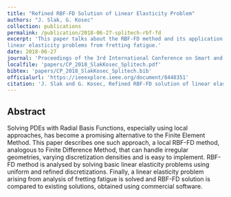 ```yaml
---
title: "Refined RBF-FD Solution of Linear Elasticity Problem"
authors: "J. Slak, G. Kosec"
collection: publications
permalink: /publication/2018-06-27-splitech-rbf-fd
excerpt: 'This paper talks about the RBF-FD method and its application to
linear elasticity problems from fretting fatigue.'
date: 2018-06-27
journal: 'Proceedings of the 3rd International Conference on Smart and Sustainable Technologies, SpliTech 2018, June 26--29, 2018, Split, Croatia'
localfile: 'papers/CP_2018_SlakKosec_Splitech.pdf'
bibtex: 'papers/CP_2018_SlakKosec_Splitech.bib'
officialurl: 'https://ieeexplore.ieee.org/document/8448351'
citation: 'J. Slak and G. Kosec, Refined RBF-FD solution of linear elasticity problem, in: Proceedings of the 3rd International Conference on Smart and Sustainable Technologies, SpliTech 2018, June 26–29, 2018, Split, Croatia (ed. T. Perković), FESB, University of Split, 2018, pp. 393-398.'
---
```


## Abstract

Solving PDEs with Radial Basis Functions, especially using local
approaches, has become a promising alternative to the Finite Element
Method. This paper describes one
such approach, a local RBF-FD method, analogous to Finite
Difference Method, that can handle irregular geometries, varying
discretization densities and is easy to implement. RBF-FD method
is analysed by solving basic linear elasticity problems using
uniform and refined discretizations. Finally, a linear elasticity
problem arising from analysis of fretting fatigue is solved and
RBF-FD solution is compared to existing solutions, obtained using
commercial software.
